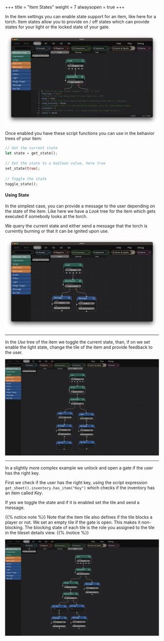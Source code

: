 +++
title = "Item States"
weight = 7
alwaysopen = true
+++

In the item settings you can enable state support for an item, like here for a torch. Item states allow you to provide on / off states which can provide states for your light or the locked state of your gate.

![Item Settings](item_settings.png)

Once enabled you have these script functions you can use in the behavior trees of your item:

```rust
// Get the current state
let state = get_state();

// Set the state to a boolean value, here true
set_state(true);

// Toggle the state
toggle_state();
```

#### Using State

In the simplest case, you can provide a message to the user depending on the state of the item. Like here we have a *Look* tree for the item which gets executed if somebody looks at the torch.

We query the current state and either send a message that the torch is currently burning or that it can be ignited upon use.

![Torch Look](torch_look.png)

---

In the *Use* tree of the item we toggle the current state, than, if on we set enable the light state, change the tile of the item and provide feedback to the user.

![Torch Use](torch_use.png)

---

In a slightly more complex example we unlock and open a gate if the user has the right key.

First we check if the user has the right key, using the script expression ```get_sheet().inventory.has_item("Key")``` which checks if the inventory has an item called *Key*.

If yes we toggle the state and if it is enabled set the tile and send a message.

{{% notice note %}}
Note that the item tile also defines if the tile blocks a player or not. We set an empty tile if the gate is open. This makes it non-blocking. The blocking state of each tile is the role you assigned to the tile in the tileset details view.
{{% /notice %}}

![Gate Use](gate_unlock.png)

